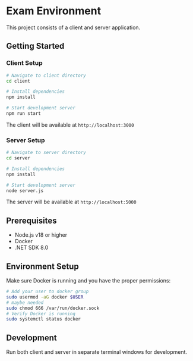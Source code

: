 # Exam Environment

This project consists of a client and server application.

## Getting Started

### Client Setup

```bash
# Navigate to client directory
cd client

# Install dependencies
npm install

# Start development server
npm run start
```

The client will be available at `http://localhost:3000`

### Server Setup

```bash
# Navigate to server directory
cd server

# Install dependencies
npm install

# Start development server
node server.js
```

The server will be available at `http://localhost:5000`

## Prerequisites

- Node.js v18 or higher
- Docker
- .NET SDK 8.0

## Environment Setup

Make sure Docker is running and you have the proper permissions:

```bash
# Add your user to docker group
sudo usermod -aG docker $USER
# maybe needed
sudo chmod 666 /var/run/docker.sock
# Verify Docker is running
sudo systemctl status docker
```

## Development

Run both client and server in separate terminal windows for development.